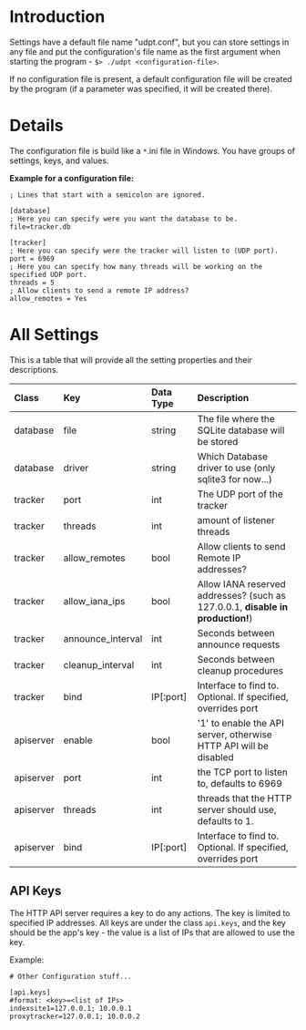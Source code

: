 # Introduction #
Settings have a default file name "udpt.conf", but you can store settings in any file and put the configuration's file name as the first argument when starting the program - `$> ./udpt <configuration-file>`.

If no configuration file is present, a default configuration file will be created by the program (if a parameter was specified, it will be created there).

# Details #
The configuration file is build like a `*`.ini file in Windows. You have groups of settings, keys, and values.

**Example for a configuration file:**
```
; Lines that start with a semicolon are ignored.

[database]
; Here you can specify were you want the database to be.
file=tracker.db

[tracker]
; Here you can specify were the tracker will listen to (UDP port).
port = 6969
; Here you can specify how many threads will be working on the specified UDP port.
threads = 5
; Allow clients to send a remote IP address?
allow_remotes = Yes
```

# All Settings #
This is a table that will provide all the setting properties and their descriptions.

| **Class** | **Key** | **Data Type** | **Description** |
|:----------|:--------|:--------------|:----------------|
| database  | file    | string        | The file where the SQLite database will be stored |
| database  | driver  | string        | Which Database driver to use (only sqlite3 for now...) |
| tracker   | port    | int           | The UDP port of the tracker |
| tracker   | threads | int           | amount of listener threads |
| tracker   | allow\_remotes | bool          | Allow clients to send Remote IP addresses? |
| tracker   | allow\_iana\_ips | bool          | Allow IANA reserved addresses? (such as 127.0.0.1, **disable in production!**) |
| tracker   | announce\_interval | int           | Seconds between announce requests |
| tracker   | cleanup\_interval | int           | Seconds between cleanup procedures |
| tracker   | bind    | IP[:port]     | Interface to find to. Optional. If specified, overrides port |
| apiserver | enable  | bool          | '1' to enable the API server, otherwise HTTP API will be disabled |
| apiserver | port    | int           | the TCP port to listen to, defaults to 6969 |
| apiserver | threads | int           | threads that the HTTP server should use, defaults to 1. |
| apiserver | bind    | IP[:port]     | Interface to find to. Optional. If specified, overrides port |

## API Keys ##
The HTTP API server requires a key to do any actions. The key is limited to specified IP addresses.
All keys are under the class `api.keys`, and the key should be the app's key - the value is a list of IPs that are allowed to use the key.

Example:
```
# Other Configuration stuff...

[api.keys]
#format: <key>=<list of IPs>
indexsite1=127.0.0.1; 10.0.0.1
proxytracker=127.0.0.1; 10.0.0.2
```